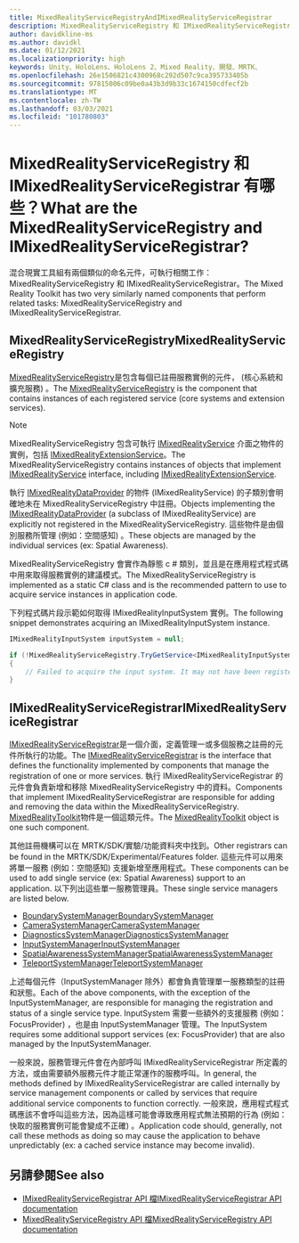 ```yaml
---
title: MixedRealityServiceRegistryAndIMixedRealityServiceRegistrar
description: MixedRealityServiceRegistry 和 IMixedRealityServiceRegistrar 的檔
author: davidkline-ms
ms.author: davidkl
ms.date: 01/12/2021
ms.localizationpriority: high
keywords: Unity、HoloLens、HoloLens 2、Mixed Reality、開發、MRTK、
ms.openlocfilehash: 26e1506821c4300968c292d507c9ca395733405b
ms.sourcegitcommit: 97815006c09be0a43b3d9b33c1674150cdfecf2b
ms.translationtype: MT
ms.contentlocale: zh-TW
ms.lasthandoff: 03/03/2021
ms.locfileid: "101780803"
---
```

# <a name="what-are-the-mixedrealityserviceregistry-and-imixedrealityserviceregistrar"></a><span data-ttu-id="44c3d-104">MixedRealityServiceRegistry 和 IMixedRealityServiceRegistrar 有哪些？</span><span class="sxs-lookup"><span data-stu-id="44c3d-104">What are the MixedRealityServiceRegistry and IMixedRealityServiceRegistrar?</span></span>

<span data-ttu-id="44c3d-105">混合現實工具組有兩個類似的命名元件，可執行相關工作： MixedRealityServiceRegistry 和 IMixedRealityServiceRegistrar。</span><span class="sxs-lookup"><span data-stu-id="44c3d-105">The Mixed Reality Toolkit has two very similarly named components that perform related tasks: MixedRealityServiceRegistry and IMixedRealityServiceRegistrar.</span></span>

## <a name="mixedrealityserviceregistry"></a><span data-ttu-id="44c3d-106">MixedRealityServiceRegistry</span><span class="sxs-lookup"><span data-stu-id="44c3d-106">MixedRealityServiceRegistry</span></span>

<span data-ttu-id="44c3d-107">[MixedRealityServiceRegistry](xref:Microsoft.MixedReality.Toolkit.MixedRealityServiceRegistry)是包含每個已註冊服務實例的元件， (核心系統和擴充服務) 。</span><span class="sxs-lookup"><span data-stu-id="44c3d-107">The [MixedRealityServiceRegistry](xref:Microsoft.MixedReality.Toolkit.MixedRealityServiceRegistry) is the component that contains instances of each registered service (core systems and extension services).</span></span>

> [!NOTE]
> <span data-ttu-id="44c3d-108">MixedRealityServiceRegistry 包含可執行 [IMixedRealityService](xref:Microsoft.MixedReality.Toolkit.IMixedRealityService) 介面之物件的實例，包括 [IMixedRealityExtensionService](xref:Microsoft.MixedReality.Toolkit.IMixedRealityExtensionService)。</span><span class="sxs-lookup"><span data-stu-id="44c3d-108">The MixedRealityServiceRegistry contains instances of objects that implement [IMixedRealityService](xref:Microsoft.MixedReality.Toolkit.IMixedRealityService) interface, including [IMixedRealityExtensionService](xref:Microsoft.MixedReality.Toolkit.IMixedRealityExtensionService).</span></span>
>
><span data-ttu-id="44c3d-109">執行 [IMixedRealityDataProvider](xref:Microsoft.MixedReality.Toolkit.IMixedRealityDataProvider) 的物件 (IMixedRealityService) 的子類別會明確地未在 MixedRealityServiceRegistry 中註冊。</span><span class="sxs-lookup"><span data-stu-id="44c3d-109">Objects implementing the [IMixedRealityDataProvider](xref:Microsoft.MixedReality.Toolkit.IMixedRealityDataProvider) (a subclass of IMixedRealityService) are explicitly not registered in the MixedRealityServiceRegistry.</span></span> <span data-ttu-id="44c3d-110">這些物件是由個別服務所管理 (例如：空間感知) 。</span><span class="sxs-lookup"><span data-stu-id="44c3d-110">These objects are managed by the individual services (ex: Spatial Awareness).</span></span>

<span data-ttu-id="44c3d-111">MixedRealityServiceRegistry 會實作為靜態 c # 類別，並且是在應用程式程式碼中用來取得服務實例的建議模式。</span><span class="sxs-lookup"><span data-stu-id="44c3d-111">The MixedRealityServiceRegistry is implemented as a static C# class and is the recommended pattern to use to acquire service instances in application code.</span></span>

<span data-ttu-id="44c3d-112">下列程式碼片段示範如何取得 IMixedRealityInputSystem 實例。</span><span class="sxs-lookup"><span data-stu-id="44c3d-112">The following snippet demonstrates acquiring an IMixedRealityInputSystem instance.</span></span>

```c#
IMixedRealityInputSystem inputSystem = null;

if (!MixedRealityServiceRegistry.TryGetService<IMixedRealityInputSystem>(out inputSystem))
{
    // Failed to acquire the input system. It may not have been registered
}
```

## <a name="imixedrealityserviceregistrar"></a><span data-ttu-id="44c3d-113">IMixedRealityServiceRegistrar</span><span class="sxs-lookup"><span data-stu-id="44c3d-113">IMixedRealityServiceRegistrar</span></span>

<span data-ttu-id="44c3d-114">[IMixedRealityServiceRegistrar](xref:Microsoft.MixedReality.Toolkit.IMixedRealityServiceRegistrar)是一個介面，定義管理一或多個服務之註冊的元件所執行的功能。</span><span class="sxs-lookup"><span data-stu-id="44c3d-114">The [IMixedRealityServiceRegistrar](xref:Microsoft.MixedReality.Toolkit.IMixedRealityServiceRegistrar) is the interface that defines the functionality implemented by components that manage the registration of one or more services.</span></span> <span data-ttu-id="44c3d-115">執行 IMixedRealityServiceRegistrar 的元件會負責新增和移除 MixedRealityServiceRegistry 中的資料。</span><span class="sxs-lookup"><span data-stu-id="44c3d-115">Components that implement IMixedRealityServiceRegistrar are responsible for adding and removing the data within the MixedRealityServiceRegistry.</span></span> <span data-ttu-id="44c3d-116">[MixedRealityToolkit](xref:Microsoft.MixedReality.Toolkit.MixedRealityToolkit)物件是一個這類元件。</span><span class="sxs-lookup"><span data-stu-id="44c3d-116">The [MixedRealityToolkit](xref:Microsoft.MixedReality.Toolkit.MixedRealityToolkit) object is one such component.</span></span>

<span data-ttu-id="44c3d-117">其他註冊機構可以在 MRTK/SDK/實驗/功能資料夾中找到。</span><span class="sxs-lookup"><span data-stu-id="44c3d-117">Other registrars can be found in the MRTK/SDK/Experimental/Features folder.</span></span> <span data-ttu-id="44c3d-118">這些元件可以用來將單一服務 (例如：空間感知) 支援新增至應用程式。</span><span class="sxs-lookup"><span data-stu-id="44c3d-118">These components can be used to add single service (ex: Spatial Awareness) support to an application.</span></span> <span data-ttu-id="44c3d-119">以下列出這些單一服務管理員。</span><span class="sxs-lookup"><span data-stu-id="44c3d-119">These single service managers are listed below.</span></span>

- [<span data-ttu-id="44c3d-120">BoundarySystemManager</span><span class="sxs-lookup"><span data-stu-id="44c3d-120">BoundarySystemManager</span></span>](xref:Microsoft.MixedReality.Toolkit.Experimental.Boundary.BoundarySystemManager)
- [<span data-ttu-id="44c3d-121">CameraSystemManager</span><span class="sxs-lookup"><span data-stu-id="44c3d-121">CameraSystemManager</span></span>](xref:Microsoft.MixedReality.Toolkit.Experimental.CameraSystem.CameraSystemManager)
- [<span data-ttu-id="44c3d-122">DiagnosticsSystemManager</span><span class="sxs-lookup"><span data-stu-id="44c3d-122">DiagnosticsSystemManager</span></span>](xref:Microsoft.MixedReality.Toolkit.Experimental.Diagnostics.DiagnosticsSystemManager)
- [<span data-ttu-id="44c3d-123">InputSystemManager</span><span class="sxs-lookup"><span data-stu-id="44c3d-123">InputSystemManager</span></span>](xref:Microsoft.MixedReality.Toolkit.Experimental.Input.InputSystemManager)
- [<span data-ttu-id="44c3d-124">SpatialAwarenessSystemManager</span><span class="sxs-lookup"><span data-stu-id="44c3d-124">SpatialAwarenessSystemManager</span></span>](xref:Microsoft.MixedReality.Toolkit.Experimental.SpatialAwareness.SpatialAwarenessSystemManager)
- [<span data-ttu-id="44c3d-125">TeleportSystemManager</span><span class="sxs-lookup"><span data-stu-id="44c3d-125">TeleportSystemManager</span></span>](xref:Microsoft.MixedReality.Toolkit.Experimental.Teleport.TeleportSystemManager)

<span data-ttu-id="44c3d-126">上述每個元件（InputSystemManager 除外）都會負責管理單一服務類型的註冊和狀態。</span><span class="sxs-lookup"><span data-stu-id="44c3d-126">Each of the above components, with the exception of the InputSystemManager, are responsible for managing the registration and status of a single service type.</span></span> <span data-ttu-id="44c3d-127">InputSystem 需要一些額外的支援服務 (例如： FocusProvider) ，也是由 InputSystemManager 管理。</span><span class="sxs-lookup"><span data-stu-id="44c3d-127">The InputSystem requires some additional support services (ex: FocusProvider) that are also managed by the InputSystemManager.</span></span>

<span data-ttu-id="44c3d-128">一般來說，服務管理元件會在內部呼叫 IMixedRealityServiceRegistrar 所定義的方法，或由需要額外服務元件才能正常運作的服務呼叫。</span><span class="sxs-lookup"><span data-stu-id="44c3d-128">In general, the methods defined by IMixedRealityServiceRegistrar are called internally by service management components or called by services that require additional service components to function correctly.</span></span> <span data-ttu-id="44c3d-129">一般來說，應用程式程式碼應該不會呼叫這些方法，因為這樣可能會導致應用程式無法預期的行為 (例如：快取的服務實例可能會變成不正確) 。</span><span class="sxs-lookup"><span data-stu-id="44c3d-129">Application code should, generally, not call these methods as doing so may cause the application to behave unpredictably (ex: a cached service instance may become invalid).</span></span>

## <a name="see-also"></a><span data-ttu-id="44c3d-130">另請參閱</span><span class="sxs-lookup"><span data-stu-id="44c3d-130">See also</span></span>

- [<span data-ttu-id="44c3d-131">IMixedRealityServiceRegistrar API 檔</span><span class="sxs-lookup"><span data-stu-id="44c3d-131">IMixedRealityServiceRegistrar API documentation</span></span>](xref:Microsoft.MixedReality.Toolkit.IMixedRealityServiceRegistrar)
- [<span data-ttu-id="44c3d-132">MixedRealityServiceRegistry API 檔</span><span class="sxs-lookup"><span data-stu-id="44c3d-132">MixedRealityServiceRegistry API documentation</span></span>](xref:Microsoft.MixedReality.Toolkit.MixedRealityServiceRegistry)
